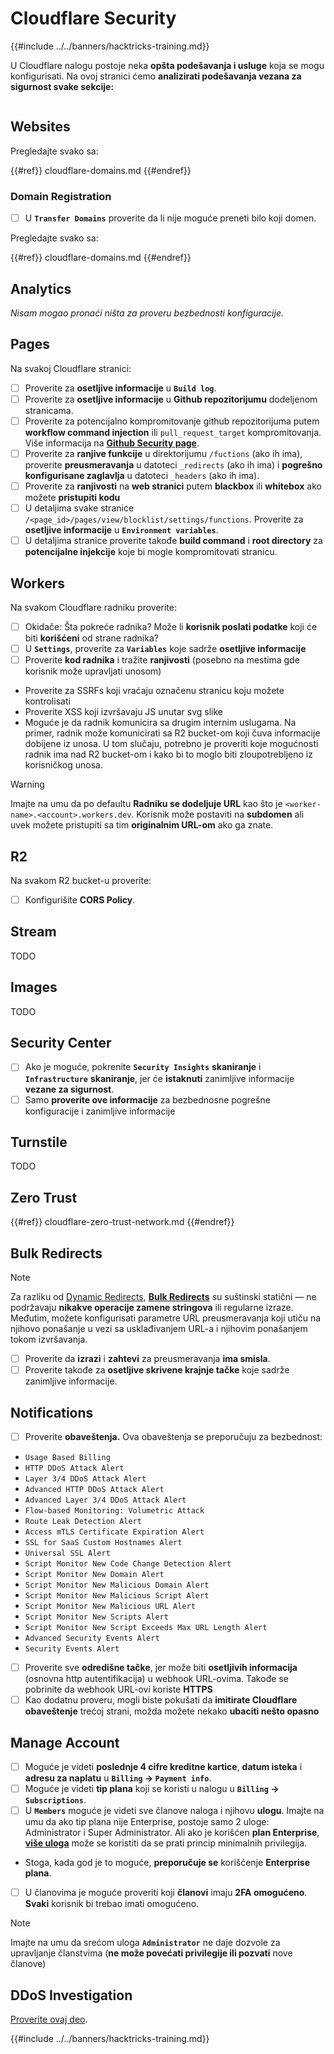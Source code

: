 # Cloudflare Security

{{#include ../../banners/hacktricks-training.md}}

U Cloudflare nalogu postoje neka **opšta podešavanja i usluge** koja se mogu konfigurisati. Na ovoj stranici ćemo **analizirati podešavanja vezana za sigurnost svake sekcije:**

<figure><img src="../../images/image (117).png" alt=""><figcaption></figcaption></figure>

## Websites

Pregledajte svako sa:

{{#ref}}
cloudflare-domains.md
{{#endref}}

### Domain Registration

- [ ] U **`Transfer Domains`** proverite da li nije moguće preneti bilo koji domen.

Pregledajte svako sa:

{{#ref}}
cloudflare-domains.md
{{#endref}}

## Analytics

_Nisam mogao pronaći ništa za proveru bezbednosti konfiguracije._

## Pages

Na svakoj Cloudflare stranici:

- [ ] Proverite za **osetljive informacije** u **`Build log`**.
- [ ] Proverite za **osetljive informacije** u **Github repozitorijumu** dodeljenom stranicama.
- [ ] Proverite za potencijalno kompromitovanje github repozitorijuma putem **workflow command injection** ili `pull_request_target` kompromitovanja. Više informacija na [**Github Security page**](../github-security/).
- [ ] Proverite za **ranjive funkcije** u direktorijumu `/fuctions` (ako ih ima), proverite **preusmeravanja** u datoteci `_redirects` (ako ih ima) i **pogrešno konfigurisane zaglavlja** u datoteci `_headers` (ako ih ima).
- [ ] Proverite za **ranjivosti** na **web stranici** putem **blackbox** ili **whitebox** ako možete **pristupiti kodu**
- [ ] U detaljima svake stranice `/<page_id>/pages/view/blocklist/settings/functions`. Proverite za **osetljive informacije** u **`Environment variables`**.
- [ ] U detaljima stranice proverite takođe **build command** i **root directory** za **potencijalne injekcije** koje bi mogle kompromitovati stranicu.

## **Workers**

Na svakom Cloudflare radniku proverite:

- [ ] Okidače: Šta pokreće radnika? Može li **korisnik poslati podatke** koji će biti **korišćeni** od strane radnika?
- [ ] U **`Settings`**, proverite za **`Variables`** koje sadrže **osetljive informacije**
- [ ] Proverite **kod radnika** i tražite **ranjivosti** (posebno na mestima gde korisnik može upravljati unosom)
- Proverite za SSRFs koji vraćaju označenu stranicu koju možete kontrolisati
- Proverite XSS koji izvršavaju JS unutar svg slike
- Moguće je da radnik komunicira sa drugim internim uslugama. Na primer, radnik može komunicirati sa R2 bucket-om koji čuva informacije dobijene iz unosa. U tom slučaju, potrebno je proveriti koje mogućnosti radnik ima nad R2 bucket-om i kako bi to moglo biti zloupotrebljeno iz korisničkog unosa.

> [!WARNING]
> Imajte na umu da po defaultu **Radniku se dodeljuje URL** kao što je `<worker-name>.<account>.workers.dev`. Korisnik može postaviti na **subdomen** ali uvek možete pristupiti sa tim **originalnim URL-om** ako ga znate.

## R2

Na svakom R2 bucket-u proverite:

- [ ] Konfigurišite **CORS Policy**.

## Stream

TODO

## Images

TODO

## Security Center

- [ ] Ako je moguće, pokrenite **`Security Insights`** **skaniranje** i **`Infrastructure`** **skaniranje**, jer će **istaknuti** zanimljive informacije **vezane za sigurnost**.
- [ ] Samo **proverite ove informacije** za bezbednosne pogrešne konfiguracije i zanimljive informacije

## Turnstile

TODO

## **Zero Trust**

{{#ref}}
cloudflare-zero-trust-network.md
{{#endref}}

## Bulk Redirects

> [!NOTE]
> Za razliku od [Dynamic Redirects](https://developers.cloudflare.com/rules/url-forwarding/dynamic-redirects/), [**Bulk Redirects**](https://developers.cloudflare.com/rules/url-forwarding/bulk-redirects/) su suštinski statični — ne podržavaju **nikakve operacije zamene stringova** ili regularne izraze. Međutim, možete konfigurisati parametre URL preusmeravanja koji utiču na njihovo ponašanje u vezi sa usklađivanjem URL-a i njihovim ponašanjem tokom izvršavanja.

- [ ] Proverite da **izrazi** i **zahtevi** za preusmeravanja **ima smisla**.
- [ ] Proverite takođe za **osetljive skrivene krajnje tačke** koje sadrže zanimljive informacije.

## Notifications

- [ ] Proverite **obaveštenja.** Ova obaveštenja se preporučuju za bezbednost:
- `Usage Based Billing`
- `HTTP DDoS Attack Alert`
- `Layer 3/4 DDoS Attack Alert`
- `Advanced HTTP DDoS Attack Alert`
- `Advanced Layer 3/4 DDoS Attack Alert`
- `Flow-based Monitoring: Volumetric Attack`
- `Route Leak Detection Alert`
- `Access mTLS Certificate Expiration Alert`
- `SSL for SaaS Custom Hostnames Alert`
- `Universal SSL Alert`
- `Script Monitor New Code Change Detection Alert`
- `Script Monitor New Domain Alert`
- `Script Monitor New Malicious Domain Alert`
- `Script Monitor New Malicious Script Alert`
- `Script Monitor New Malicious URL Alert`
- `Script Monitor New Scripts Alert`
- `Script Monitor New Script Exceeds Max URL Length Alert`
- `Advanced Security Events Alert`
- `Security Events Alert`
- [ ] Proverite sve **odredišne tačke**, jer može biti **osetljivih informacija** (osnovna http autentifikacija) u webhook URL-ovima. Takođe se pobrinite da webhook URL-ovi koriste **HTTPS**
- [ ] Kao dodatnu proveru, mogli biste pokušati da **imitirate Cloudflare obaveštenje** trećoj strani, možda možete nekako **ubaciti nešto opasno**

## Manage Account

- [ ] Moguće je videti **poslednje 4 cifre kreditne kartice**, **datum isteka** i **adresu za naplatu** u **`Billing` -> `Payment info`**.
- [ ] Moguće je videti **tip plana** koji se koristi u nalogu u **`Billing` -> `Subscriptions`**.
- [ ] U **`Members`** moguće je videti sve članove naloga i njihovu **ulogu**. Imajte na umu da ako tip plana nije Enterprise, postoje samo 2 uloge: Administrator i Super Administrator. Ali ako je korišćen **plan Enterprise**, [**više uloga**](https://developers.cloudflare.com/fundamentals/account-and-billing/account-setup/account-roles/) može se koristiti da se prati princip minimalnih privilegija.
- Stoga, kada god je to moguće, **preporučuje se** korišćenje **Enterprise plana**.
- [ ] U članovima je moguće proveriti koji **članovi** imaju **2FA omogućeno**. **Svaki** korisnik bi trebao imati omogućeno.

> [!NOTE]
> Imajte na umu da srećom uloga **`Administrator`** ne daje dozvole za upravljanje članstvima (**ne može povećati privilegije ili pozvati** nove članove)

## DDoS Investigation

[Proverite ovaj deo](cloudflare-domains.md#cloudflare-ddos-protection).

{{#include ../../banners/hacktricks-training.md}}
